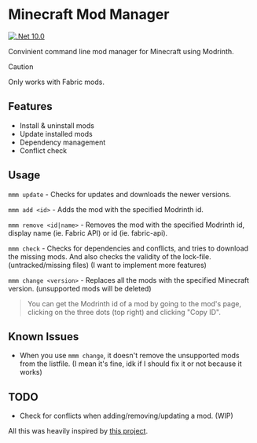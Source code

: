 # Minecraft Mod Manager

[![.Net 10.0](https://img.shields.io/badge/.NET-10.0-5C2D91)](#)

Convinient command line mod manager for Minecraft using Modrinth.

> [!CAUTION]
> Only works with Fabric mods.

## Features

- Install & uninstall mods
- Update installed mods
- Dependency management
- Conflict check

## Usage

`mmm update` - Checks for updates and downloads the newer versions.

`mmm add <id>` - Adds the mod with the specified Modrinth id.

`mmm remove <id|name>` - Removes the mod with the specified Modrinth id, display name (ie. Fabric API) or id (ie. fabric-api).

`mmm check` - Checks for dependencies and conflicts, and tries to download the missing mods. And also checks the validity of the lock-file. (untracked/missing files) (I want to implement more features)

`mmm change <version>` - Replaces all the mods with the specified Minecraft version. (unsupported mods will be deleted)

> You can get the Modrinth id of a mod by going to the mod's page, clicking on the three dots (top right) and clicking "Copy ID".

## Known Issues

- When you use `mmm change`, it doesn't remove the unsupported mods from the listfile. (I mean it's fine, idk if I should fix it or not because it works)

## TODO

- Check for conflicts when adding/removing/updating a mod. (WIP)

All this was heavily inspired by [this project](https://github.com/meza/minecraft-mod-manager/).
